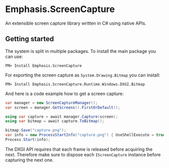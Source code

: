 # Emphasis.ScreenCapture

An extensible screen capture library written in C# using native APIs.

## Getting started

The system is split in multiple packages. To install the main package you can use:
```shell
PM> Install Emphasis.ScreenCapture
```
For exporting the screen capture as `System.Drawing.Bitmap` you can install:
```shell
PM> Install Emphasis.ScreenCapture.Runtime.Windows.DXGI.Bitmap
```
And here is a code example how to get a screen capture:
```csharp
var manager = new ScreenCaptureManager();
var screen = manager.GetScreens().FirstOrDefault();

using var capture = await manager.Capture(screen);
using var bitmap = await capture.ToBitmap();

bitmap.Save("capture.png");
var info = new ProcessStartInfo("capture.png") { UseShellExecute = true };
Process.Start(info);
```
The DXGI API requires that each frame is released before acquiring the next. Therefore make sure to dispose each ```IScreenCapture``` instance before capturing the next one.